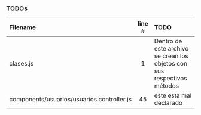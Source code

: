 ### TODOs
| Filename | line # | TODO
|:------|:------:|:------
| clases.js | 1 | Dentro de este archivo se crean los objetos con sus respectivos métodos
| components/usuarios/usuarios.controller.js | 45 | este esta mal declarado
